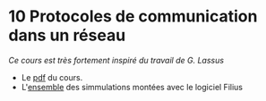 # 10 Protocoles de communication dans un réseau

*Ce cours est très fortement inspiré du travail de G. Lassus*

* Le [pdf](https://github.com/NaturelEtChaud/NSI-Premiere/blob/main/10%20Protocoles%20de%20communication/premi%C3%A8re_NSI10_ProtocoleCommunication.pdf) du cours.
* L'[ensemble](https://github.com/NaturelEtChaud/NSI-Premiere/tree/main/10%20Protocoles%20de%20communication/filius) des simmulations montées avec le logiciel Filius

